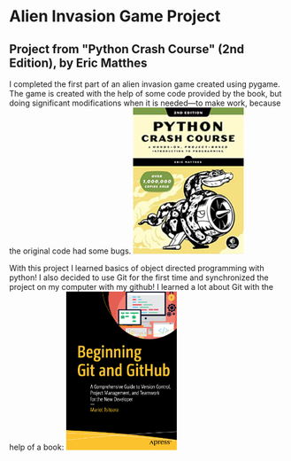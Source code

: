 # Alien Invasion Game Project
## Project from "Python Crash Course" (2nd Edition), by Eric Matthes

I completed the first part of an alien invasion game created using pygame. The game is created with the help of
some code provided by the book, but doing significant modifications when it is needed—to make work, because
the original code had some bugs.
<img src="readme_images/p_crashcourse.png" width="200" align=”left”/>

With this project I learned basics of object directed programming with python! I also decided to use Git
for the first time and synchronized the project on my computer with my github! I learned a lot about Git
with the help of a book:
<img src="readme_images/beggining_git.png" width="200" align=”left”/>